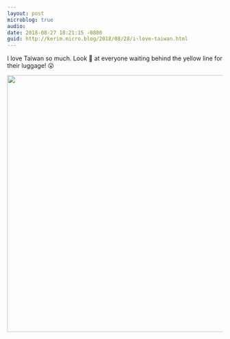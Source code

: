 ```yaml
---
layout: post
microblog: true
audio: 
date: 2018-08-27 18:21:15 -0800
guid: http://kerim.micro.blog/2018/08/28/i-love-taiwan.html
---
```

I love Taiwan so much. Look 👀 at everyone waiting behind the yellow line for their luggage! 😮

<img src="http://micro.oxus.net/uploads/2018/b4684c48eb.jpg" width="600" height="600" />
